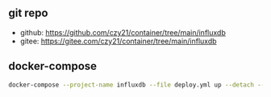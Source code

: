 ## git repo
  - github: https://github.com/czy21/container/tree/main/influxdb
  - gitee: https://gitee.com/czy21/container/tree/main/influxdb
## docker-compose
```bash
docker-compose --project-name influxdb --file deploy.yml up --detach --remove-orphans
```